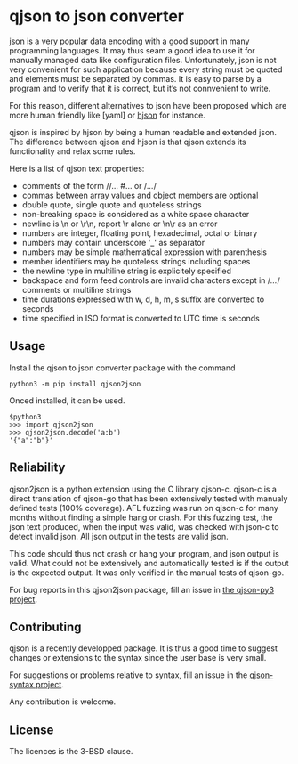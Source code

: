 # qjson to json converter

[json](https://www.json.org) is a very popular data encoding with a good support in many 
programming languages. It may thus seam a good idea to use it for manually managed 
data like configuration files. Unfortunately, json is not very convenient for such 
application because every string must be quoted and elements must be separated by commas. 
It is easy to parse by a program and to verify that it is correct, but it’s not connvenient
to write. 

For this reason, different alternatives to json have been proposed which are more human 
friendly like [yaml] or [hjson](https://hjson.github.io/) for instance. 

qjson is inspired by hjson by being a human readable and extended json. The difference
between qjson and hjson is that qjson extends its functionality and relax some rules.

Here is a list of qjson text properties:

- comments of the form //...  #... or /*...*/
- commas between array values and object members are optional 
- double quote, single quote and quoteless strings
- non-breaking space is considered as a white space character
- newline is \n or \r\n, report \r alone or \n\r as an error
- numbers are integer, floating point, hexadecimal, octal or binary
- numbers may contain underscore '_' as separator
- numbers may be simple mathematical expression with parenthesis
- member identifiers may be quoteless strings including spaces
- the newline type in multiline string is explicitely specified
- backspace and form feed controls are invalid characters except
  in /*...*/ comments or multiline strings
- time durations expressed with w, d, h, m, s suffix are converted to seconds
- time specified in ISO format is converted to UTC time is seconds

## Usage 

Install the qjson to json converter package with the command

`python3 -m pip install qjson2json`

Onced installed, it can be used.

```
$python3
>>> import qjson2json
>>> qjson2json.decode('a:b')
'{"a":"b"}'
```

## Reliability

qjson2json is a python extension using the C library qjson-c. 
qjson-c is a direct translation of qjson-go that has been extensively tested 
with manualy defined tests (100% coverage). AFL fuzzing was run on qjson-c
for many months without finding a simple hang or crash. For this fuzzing test,
the json text produced, when the input was valid, was checked with json-c to
detect invalid json. All json output in the tests are valid json.

This code should thus not crash or hang your program, and json output is valid.
What could not be extensively and automatically tested is if the output is 
the expected output. It was only verified in the manual tests of qjson-go. 

For bug reports in this qjson2json package, fill an issue in 
[the qjson-py3 project](https://github.com/chmike/qjson-py3). 

## Contributing

qjson is a recently developped package. It is thus a good time to 
suggest changes or extensions to the syntax since the user base is very
small. 

For suggestions or problems relative to syntax, fill an issue in the 
[qjson-syntax project](http://github.com/qjson/qjson-syntax).

Any contribution is welcome. 

## License

The licences is the 3-BSD clause. 
